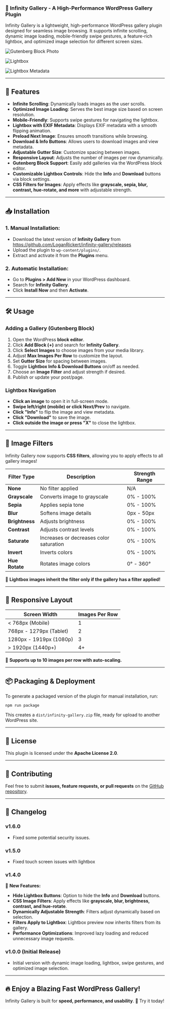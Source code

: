 ### 📖 **Infinity Gallery - A High-Performance WordPress Gallery Plugin**  

Infinity Gallery is a lightweight, high-performance WordPress gallery plugin designed for seamless image browsing. It supports infinite scrolling, dynamic image loading, mobile-friendly swipe gestures, a feature-rich lightbox, and optimized image selection for different screen sizes.  

![Gutenberg Block Photo](./.github/infinity-gallery-preview-1.jpg)

![Lightbox](./.github/infinity-gallery-preview-2.jpg)

![Lightbox Metadata](./.github/infinity-gallery-preview-3.jpg)

---

## 🚀 **Features**  
- **Infinite Scrolling**: Dynamically loads images as the user scrolls.  
- **Optimized Image Loading**: Serves the best image size based on screen resolution.  
- **Mobile-Friendly**: Supports swipe gestures for navigating the lightbox.  
- **Lightbox with EXIF Metadata**: Displays EXIF metadata with a smooth flipping animation.  
- **Preload Next Image**: Ensures smooth transitions while browsing.  
- **Download & Info Buttons**: Allows users to download images and view metadata.  
- **Adjustable Gutter Size**: Customize spacing between images.  
- **Responsive Layout**: Adjusts the number of images per row dynamically.  
- **Gutenberg Block Support**: Easily add galleries via the WordPress block editor.  
- **Customizable Lightbox Controls**: Hide the **Info** and **Download** buttons via block settings.  
- **CSS Filters for Images**: Apply effects like **grayscale, sepia, blur, contrast, hue-rotate, and more** with adjustable strength.  

---

## 📥 **Installation**  
### **1. Manual Installation:**  
- Download the latest version of **Infinity Gallery** from https://github.com/LoganRickert/infinity-gallery/releases
- Upload the plugin to `wp-content/plugins/`.  
- Extract and activate it from the **Plugins** menu.  

### **2. Automatic Installation:**  
- Go to **Plugins > Add New** in your WordPress dashboard.  
- Search for **Infinity Gallery**.  
- Click **Install Now** and then **Activate**.  

---

## 🛠 **Usage**  
### **Adding a Gallery (Gutenberg Block)**  
1. Open the WordPress **block editor**.  
2. Click **Add Block (+)** and search for **Infinity Gallery**.  
3. Click **Select Images** to choose images from your media library.  
4. Adjust **Max Images Per Row** to customize the layout.  
5. Set **Gutter Size** for spacing between images.  
6. Toggle **Lightbox Info & Download Buttons** on/off as needed.  
7. Choose an **Image Filter** and adjust strength if desired.  
8. Publish or update your post/page.  

### **Lightbox Navigation**  
- **Click an image** to open it in full-screen mode.  
- **Swipe left/right (mobile) or click Next/Prev** to navigate.  
- **Click "Info"** to flip the image and view metadata.  
- **Click "Download"** to save the image.  
- **Click outside the image or press "X"** to close the lightbox.  

---

## 🎨 **Image Filters**  
Infinity Gallery now supports **CSS filters**, allowing you to apply effects to all gallery images!  

| Filter Type | Description | Strength Range |
|------------|-------------|--------------|
| **None** | No filter applied | N/A |
| **Grayscale** | Converts image to grayscale | 0% - 100% |
| **Sepia** | Applies sepia tone | 0% - 100% |
| **Blur** | Softens image details | 0px - 50px |
| **Brightness** | Adjusts brightness | 0% - 100% |
| **Contrast** | Adjusts contrast levels | 0% - 100% |
| **Saturate** | Increases or decreases color saturation | 0% - 100% |
| **Invert** | Inverts colors | 0% - 100% |
| **Hue Rotate** | Rotates image colors | 0° - 360° |

🔹 **Lightbox images inherit the filter only if the gallery has a filter applied!**  

---

## 📐 **Responsive Layout**  

| Screen Width        | Images Per Row |
|--------------------|---------------|
| < 768px (Mobile)   | 1             |
| 768px - 1279px (Tablet) | 2         |
| 1280px - 1919px (1080p) | 3         |
| > 1920px (1440p+)  | 4+            |

🔹 **Supports up to 10 images per row with auto-scaling.**  

---

## 📦 **Packaging & Deployment**  
To generate a packaged version of the plugin for manual installation, run:  
```sh
npm run package
```
This creates a `dist/infinity-gallery.zip` file, ready for upload to another WordPress site.  

---

## 📜 **License**  
This plugin is licensed under the **Apache License 2.0**.  

---

## 🙌 **Contributing**  
Feel free to submit **issues, feature requests, or pull requests** on the [GitHub repository](#).  

---

## 📝 **Changelog**  

### v1.6.0
* Fixed some potential security issues.

### v1.5.0
* Fixed touch screen issues with lightbox

### v1.4.0 
🔹 **New Features:**  
- **Hide Lightbox Buttons**: Option to hide the **Info** and **Download** buttons.  
- **CSS Image Filters**: Apply effects like **grayscale, blur, brightness, contrast, and hue-rotate**.  
- **Dynamically Adjustable Strength**: Filters adjust dynamically based on selection.  
- **Filters Apply to Lightbox**: Lightbox preview now inherits filters from its gallery.  
- **Performance Optimizations**: Improved lazy loading and reduced unnecessary image requests.  

### v1.0.0 (Initial Release)  
- Initial version with dynamic image loading, lightbox, swipe gestures, and optimized image selection.  

---

## 🔥 **Enjoy a Blazing Fast WordPress Gallery!**  
Infinity Gallery is built for **speed, performance, and usability**. 🎉 Try it today!
